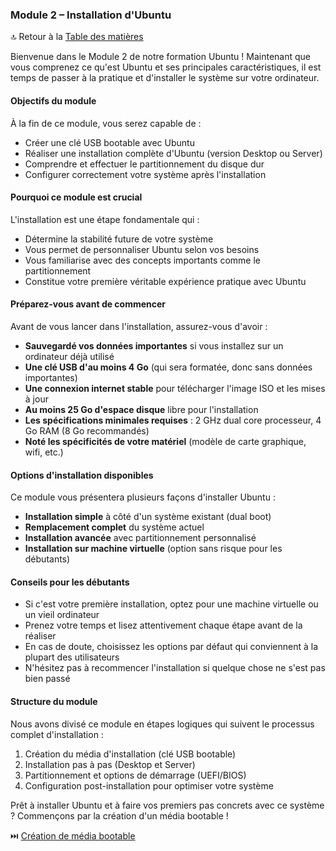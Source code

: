 ### Module 2 – Installation d'Ubuntu

🔝 Retour à la [Table des matières](/SOMMAIRE.md)

Bienvenue dans le Module 2 de notre formation Ubuntu ! Maintenant que vous comprenez ce qu'est Ubuntu et ses principales caractéristiques, il est temps de passer à la pratique et d'installer le système sur votre ordinateur.

#### Objectifs du module

À la fin de ce module, vous serez capable de :
- Créer une clé USB bootable avec Ubuntu
- Réaliser une installation complète d'Ubuntu (version Desktop ou Server)
- Comprendre et effectuer le partitionnement du disque dur
- Configurer correctement votre système après l'installation

#### Pourquoi ce module est crucial

L'installation est une étape fondamentale qui :
- Détermine la stabilité future de votre système
- Vous permet de personnaliser Ubuntu selon vos besoins
- Vous familiarise avec des concepts importants comme le partitionnement
- Constitue votre première véritable expérience pratique avec Ubuntu

#### Préparez-vous avant de commencer

Avant de vous lancer dans l'installation, assurez-vous d'avoir :
- **Sauvegardé vos données importantes** si vous installez sur un ordinateur déjà utilisé
- **Une clé USB d'au moins 4 Go** (qui sera formatée, donc sans données importantes)
- **Une connexion internet stable** pour télécharger l'image ISO et les mises à jour
- **Au moins 25 Go d'espace disque** libre pour l'installation
- **Les spécifications minimales requises** : 2 GHz dual core processeur, 4 Go RAM (8 Go recommandés)
- **Noté les spécificités de votre matériel** (modèle de carte graphique, wifi, etc.)

#### Options d'installation disponibles

Ce module vous présentera plusieurs façons d'installer Ubuntu :
- **Installation simple** à côté d'un système existant (dual boot)
- **Remplacement complet** du système actuel
- **Installation avancée** avec partitionnement personnalisé
- **Installation sur machine virtuelle** (option sans risque pour les débutants)

#### Conseils pour les débutants

- Si c'est votre première installation, optez pour une machine virtuelle ou un vieil ordinateur
- Prenez votre temps et lisez attentivement chaque étape avant de la réaliser
- En cas de doute, choisissez les options par défaut qui conviennent à la plupart des utilisateurs
- N'hésitez pas à recommencer l'installation si quelque chose ne s'est pas bien passé

#### Structure du module

Nous avons divisé ce module en étapes logiques qui suivent le processus complet d'installation :
1. Création du média d'installation (clé USB bootable)
2. Installation pas à pas (Desktop et Server)
3. Partitionnement et options de démarrage (UEFI/BIOS)
4. Configuration post-installation pour optimiser votre système

Prêt à installer Ubuntu et à faire vos premiers pas concrets avec ce système ? Commençons par la création d'un média bootable !

⏭️ [Création de média bootable](/01-fondamentaux/module-2-installation-ubuntu/01-creation-media-bootable.md)
